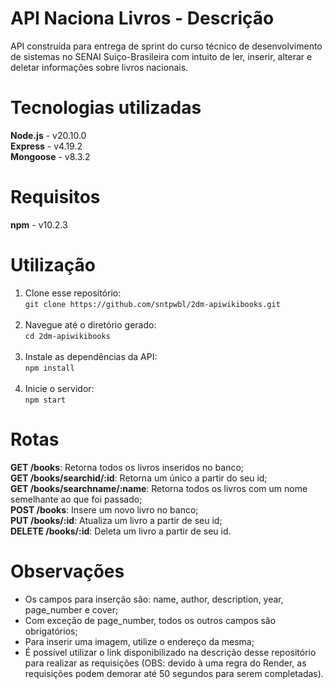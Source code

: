 <h1>API Naciona Livros - Descrição</h1>
API construída para entrega de sprint do curso técnico de desenvolvimento de sistemas no SENAI Suiço-Brasileira com intuito de ler, inserir, alterar e deletar informações sobre livros nacionais.

<h1>Tecnologias utilizadas</h1>
<strong>Node.js</strong> - v20.10.0<br>
<strong>Express</strong> - v4.19.2<br>
<strong>Mongoose</strong> - v8.3.2

<h1>Requisitos</h1>
<strong>npm</strong> - v10.2.3

<h1>Utilização</h1>
<ol>
  <li>Clone esse repositório:<br><code>git clone https://github.com/sntpwbl/2dm-apiwikibooks.git</code></li><br>
  <li>Navegue até o diretório gerado:<br><code>cd 2dm-apiwikibooks</code></li><br>
  <li>Instale as dependências da API:<br><code>npm install</code></li><br>
  <li>Inicie o servidor:<br><code>npm start</code></li>
</ol>

<h1>Rotas</h1>
<strong>GET /books</strong>: Retorna todos os livros inseridos no banco;<br>
<strong>GET /books/searchid/:id</strong>: Retorna um único a partir do seu id;<br>
<strong>GET /books/searchname/:name</strong>: Retorna todos os livros com um nome semelhante ao que foi passado;<br>
<strong>POST /books</strong>: Insere um novo livro no banco;<br>
<strong>PUT /books/:id</strong>: Atualiza um livro a partir de seu id;<br>
<strong>DELETE /books/:id</strong>: Deleta um livro a partir de seu id.

<h1>Observações</h1>
<ul>
  <li>Os campos para inserção são: name, author, description, year, page_number e cover;</li>
  <li>Com exceção de page_number, todos os outros campos são obrigatórios;</li>
  <li>Para inserir uma imagem, utilize o endereço da mesma;</li>
  <li>É possível utilizar o link disponibilizado na descrição desse repositório para realizar as requisições (OBS: devido à uma regra do Render, as requisições podem demorar até 50 segundos para serem completadas).</li>
</ul>
